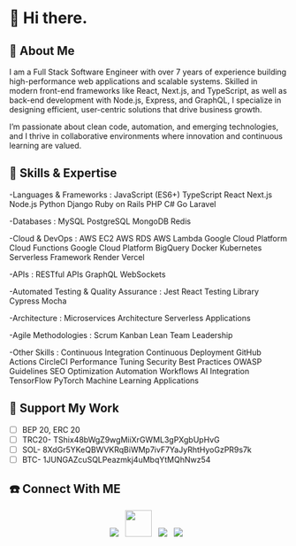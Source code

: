 # 👋 Hi there.

## 🚀 About Me

I am a Full Stack Software Engineer with over 7 years of experience building high-performance web applications and scalable systems. Skilled in modern front-end frameworks like React, Next.js, and TypeScript, as well as back-end development with Node.js, Express, and GraphQL, I specialize in designing efficient, user-centric solutions that drive business growth.

I’m passionate about clean code, automation, and emerging technologies, and I thrive in collaborative environments where innovation and continuous learning are valued.

## 🌟 Skills & Expertise

-Languages & Frameworks
:
JavaScript (ES6+)
TypeScript
React
Next.js
Node.js
Python
Django
Ruby on Rails
PHP
C#
Go
Laravel

-Databases
:
MySQL
PostgreSQL
MongoDB
Redis

-Cloud & DevOps
:
AWS EC2
AWS RDS
AWS Lambda
Google Cloud Platform Cloud Functions
Google Cloud Platform BigQuery
Docker
Kubernetes
Serverless Framework
Render
Vercel

-APIs
:
RESTful APIs
GraphQL
WebSockets

-Automated Testing & Quality Assurance
:
Jest
React Testing Library
Cypress
Mocha

-Architecture
:
Microservices Architecture
Serverless Applications

-Agile Methodologies
:
Scrum
Kanban
Lean
Team Leadership

-Other Skills
:
Continuous Integration
Continuous Deployment
GitHub Actions
CircleCI
Performance Tuning
Security Best Practices
OWASP Guidelines
SEO Optimization
Automation Workflows
AI Integration
TensorFlow
PyTorch
Machine Learning Applications
## 🎉 Support My Work

- [ ] BEP 20, ERC 20
- [ ] TRC20- TShix48bWgZ9wgMiiXrGWML3gPXgbUpHvG
- [ ] SOL- 8XdGr5YKeQBWVKRqBiWMp7ivF7YaJyRhtHyoGzPR9s7k
- [ ] BTC- 1JUNGAZcuSQLPeazmkj4uMbqYtMQhNwz54

## ☎️ Connect With ME

<p align="center"> 
<a href="https://"><img src="https://img.icons8.com/color/48/000000/telegram-app--v1.png"/></a>
&nbsp;
<a href="https://discordapp.com/users/1053702868407963669"><img src="https://img.icons8.com/?size=48&id=M725CLW4L7wE&format=png&color=000000" height="48px" width="48px" /></a>
&nbsp;
<a href="https://github.com/crosscentury"><img src="https://img.icons8.com/fluency/48/000000/github.png"/></a>
&nbsp;
<a href="https://www.linkedin.com/in//"><img src="https://img.icons8.com/fluency/48/000000/linkedin.png"/></a>
&nbsp;
</p>
